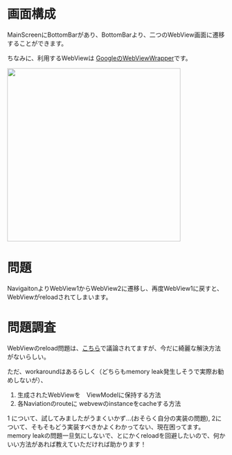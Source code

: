 # 画面構成
MainScreenにBottomBarがあり、BottomBarより、二つのWebView画面に遷移することができます。

ちなみに、利用するWebViewは [GoogleのWebViewWrapper](https://github.com/google/accompanist/tree/main/web)です。

<img src="https://user-images.githubusercontent.com/50619510/192420862-81d2e94e-10f3-4c71-8fb1-a3cca8af2f8c.png" width="400px">

# 問題
NavigaitonよりWebView1からWebView2に遷移し、再度WebView1に戻すと、WebViewがreloadされてしまいます。

# 問題調査
WebViewのreload問題は、[こちら](https://github.com/google/accompanist/issues/1178)で議論されてますが、今だに綺麗な解決方法がないらしい。

ただ、workaroundはあるらしく（どちらもmemory leak発生しそうで実際お勧めしないが）、
1. 生成されたWebViewを　ViewModelに保持する方法
2. 各Naviationのrouteに webvewのinstanceをcacheする方法

1 について、試してみましたがうまくいかず...(おそらく自分の実装の問題), 2について、そもそもどう実装すべきかよくわかってない、現在困ってます。
memory leakの問題一旦気にしないで、とにかくreloadを回避したいので、何かいい方法があれば教えていただければ助かります！
